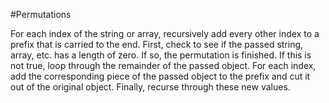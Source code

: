 #Permutations

For each index of the string or array, recursively add every other index to a prefix that is carried to the end.
First, check to see if the passed string, array, etc. has a length of zero. If so, the permutation is finished.
If this is not true, loop through the remainder of the passed object. For each index, add the corresponding piece of the passed object to the prefix and cut it out of the original object. Finally, recurse through these new values.
